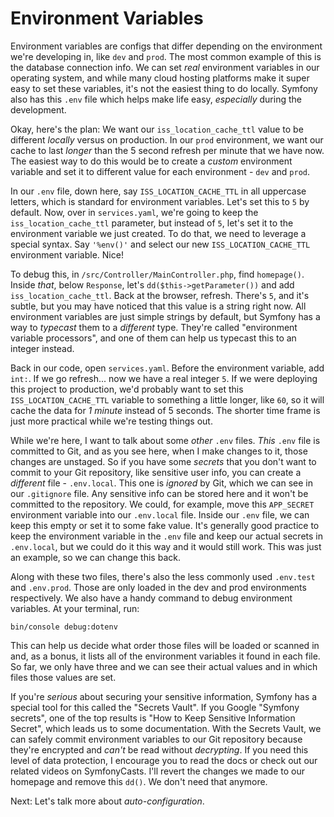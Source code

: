 # Environment Variables

Environment variables are configs that differ depending on the environment we're developing in, like `dev` and `prod`. The most common example of this is the database connection info. We can set *real* environment variables in our operating system, and while many cloud hosting platforms make it super easy to set these variables, it's not the easiest thing to do locally. Symfony also has this `.env` file which helps make life easy, *especially* during the development.

Okay, here's the plan: We want our `iss_location_cache_ttl` value to be different *locally* versus on production. In our `prod` environment, we want our cache to last *longer* than the 5 second refresh per minute that we have now. The easiest way to do this would be to create a *custom* environment variable and set it to different value for each environment - `dev` and `prod`.

In our `.env` file, down here, say `ISS_LOCATION_CACHE_TTL` in all uppercase letters, which is standard for environment variables. Let's set this to `5` by default. Now, over in `services.yaml`, we're going to keep the `iss_location_cache_ttl` parameter, but instead of `5`, let's set it to the environment variable we just created. To do that, we need to leverage a special syntax. Say `'%env()'` and select our new `ISS_LOCATION_CACHE_TTL` environment variable. Nice!

To debug this, in `/src/Controller/MainController.php`, find `homepage()`. Inside *that*, below `Response`, let's `dd($this->getParameter())` and add `iss_location_cache_ttl`. Back at the browser, refresh. There's `5`, and it's subtle, but you may have noticed that this value is a string right now. All environment variables are just simple strings by default, but Symfony has a way to *typecast* them to a *different* type. They're called "environment variable processors", and one of them can help us typecast this to an integer instead.

Back in our code, open `services.yaml`. Before the environment variable, add `int:`. If we go refresh... now we have a real integer `5`. If we were deploying this project to production, we'd probably want to set this `ISS_LOCATION_CACHE_TTL` variable to something a little longer, like `60`, so it will cache the data for *1 minute* instead of 5 seconds. The shorter time frame is just more practical while we're testing things out.

While we're here, I want to talk about some *other* `.env` files. *This* `.env` file is committed to Git, and as you see here, when I make changes to it, those changes are unstaged. So if you have some *secrets* that you don't want to commit to your Git repository, like sensitive user info, you can create a *different* file - `.env.local`. This one is *ignored* by Git, which we can see in our `.gitignore` file. Any sensitive info can be stored here and it won't be committed to the repository. We could, for example, move this `APP_SECRET` environment variable into our `.env.local` file. Inside our `.env` file, we can keep this empty or set it to some fake value. It's generally good practice to keep the environment variable in the `.env` file and keep our actual secrets in `.env.local`, but we could do it this way and it would still work. This was just an example, so we can change this back.

Along with these two files, there's also the less commonly used `.env.test` and `.env.prod`. Those are only loaded in the dev and prod environments respectively. We also have a handy command to debug environment variables. At your terminal, run:

```terminal
bin/console debug:dotenv
```

This can help us decide what order those files will be loaded or scanned in and, as a bonus, it lists all of the environment variables it found in each file. So far, we only have three and we can see their actual values and in which files those values are set.

If you're *serious* about securing your sensitive information, Symfony has a special tool for this called the "Secrets Vault". If you Google "Symfony secrets", one of the top results is "How to Keep Sensitive Information Secret", which leads us to some documentation. With the Secrets Vault, we can safely commit environment variables to our Git repository because they're encrypted and *can't* be read without *decrypting*. If you need this level of data protection, I encourage you to read the docs or check out our related videos on SymfonyCasts. I'll revert the changes we made to our homepage and remove this `dd()`. We don't need that anymore.

Next: Let's talk more about *auto-configuration*.
